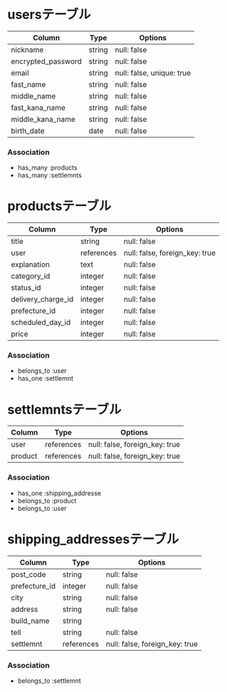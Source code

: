 # usersテーブル

| Column             | Type   | Options                        |
| ------------------ | ------ | ------------------------------ |
| nickname           | string | null: false                    |
| encrypted_password | string | null: false                    |
| email              | string | null: false, unique: true      |
| fast_name          | string | null: false                    |
| middle_name        | string | null: false                    |
| fast_kana_name     | string | null: false                    |
| middle_kana_name   | string | null: false                    |
| birth_date         | date   | null: false                    |

### Association

* has_many :products
* has_many :settlemnts

# productsテーブル

| Column                | Type       | Options                        |
| --------------------- | ---------- | ------------------------------ |
| title                 | string     | null: false                    |
| user                  | references | null: false, foreign_key: true |
| explanation           | text       | null: false                    |
| category_id           | integer    | null: false                    | 
| status_id             | integer    | null: false                    |
| delivery_charge_id    | integer    | null: false                    |
| prefecture_id         | integer    | null: false                    |
| scheduled_day_id      | integer    | null: false                    |
| price                 | integer    | null: false                    |

### Association

* belongs_to :user
* has_one :settlemnt

# settlemntsテーブル

| Column             | Type       | Options                        |
| ------------------ | ---------- | ------------------------------ |
| user               | references | null: false, foreign_key: true |
| product            | references | null: false, foreign_key: true |

### Association

* has_one :shipping_addresse
* belongs_to :product
* belongs_to :user


# shipping_addressesテーブル

| Column             | Type       | Options                        |
| ------------------ | ---------- | ------------------------------ |
| post_code          | string     | null: false                    |
| prefecture_id      | integer    | null: false                    |
| city               | string     | null: false                    |
| address            | string     | null: false                    |
| build_name         | string     |                                |
| tell               | string     | null: false                    |
| settlemnt          | references | null: false, foreign_key: true |

### Association

* belongs_to :settlemnt